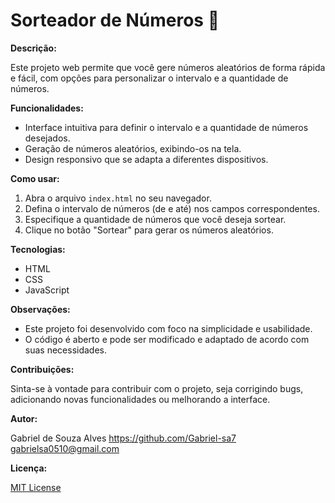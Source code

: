 # Sorteador de Números 🎲

**Descrição:**

Este projeto web permite que você gere números aleatórios de forma rápida e fácil, com opções para personalizar o intervalo e a quantidade de números. 

**Funcionalidades:**

* Interface intuitiva para definir o intervalo e a quantidade de números desejados.
* Geração de números aleatórios, exibindo-os na tela.
* Design responsivo que se adapta a diferentes dispositivos.

**Como usar:**

1. Abra o arquivo `index.html` no seu navegador.
2. Defina o intervalo de números (de e até) nos campos correspondentes.
3. Especifique a quantidade de números que você deseja sortear.
4. Clique no botão "Sortear" para gerar os números aleatórios.

**Tecnologias:**

* HTML
* CSS
* JavaScript

**Observações:**

* Este projeto foi desenvolvido com foco na simplicidade e usabilidade.
* O código é aberto e pode ser modificado e adaptado de acordo com suas necessidades.

**Contribuições:**

Sinta-se à vontade para contribuir com o projeto, seja corrigindo bugs, adicionando novas funcionalidades ou melhorando a interface.

**Autor:**

Gabriel de Souza Alves
https://github.com/Gabriel-sa7
 gabrielsa0510@gmail.com

**Licença:**

[MIT License](LICENSE)